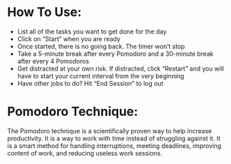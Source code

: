 # How To Use:

- List all of the tasks you want to get done for the day
- Click on “Start” when you are ready
- Once started, there is no going back. The timer won’t stop
- Take a 5-minute break after every Pomodoro and a 30-minute break after every 4
Pomodoros
- Get distracted at your own risk. If distracted, click “Restart” and you will have to start
your current interval from the very beginning
- Have other jobs to do? Hit “End Session” to log out
  
# Pomodoro Technique:

The Pomodoro technique is a scientifically proven way to help increase productivity. It is a way to work with time instead of struggling against it. It is a smart method for handling interruptions, meeting deadlines, improving content of work, and reducing useless work sessions.